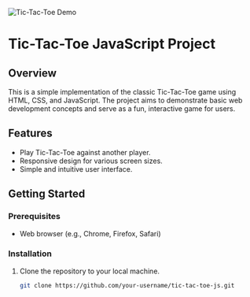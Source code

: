![Tic-Tac-Toe Demo](https://prnt.sc/uRBkfAugj4aM)

# Tic-Tac-Toe JavaScript Project

## Overview

This is a simple implementation of the classic Tic-Tac-Toe game using HTML, CSS, and JavaScript. The project aims to demonstrate basic web development concepts and serve as a fun, interactive game for users.

## Features

- Play Tic-Tac-Toe against another player.
- Responsive design for various screen sizes.
- Simple and intuitive user interface.

## Getting Started

### Prerequisites

- Web browser (e.g., Chrome, Firefox, Safari)

### Installation

1. Clone the repository to your local machine.

   ```bash
   git clone https://github.com/your-username/tic-tac-toe-js.git
